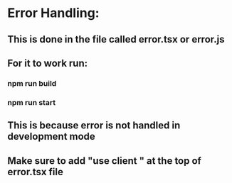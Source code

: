 # Error Handling:
## This is done in  the file called error.tsx or error.js
## For it to work run:
### npm run build
### npm run start
## This is because error is not handled in development mode
## Make sure to add "use client " at the top of error.tsx file
